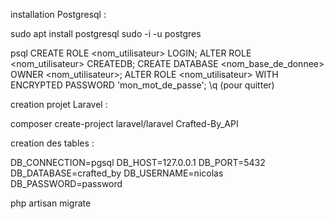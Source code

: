 

installation Postgresql :

sudo apt install postgresql
sudo -i -u postgres

psql
CREATE ROLE <nom_utilisateur> LOGIN;
ALTER ROLE <nom_utilisateur> CREATEDB;
CREATE DATABASE <nom_base_de_donnee> OWNER <nom_utilisateur>;
ALTER ROLE <nom_utilisateur> WITH ENCRYPTED PASSWORD 'mon_mot_de_passe';
\q (pour quitter)

creation projet Laravel :

composer create-project laravel/laravel Crafted-By_API

creation des tables :

DB_CONNECTION=pgsql
DB_HOST=127.0.0.1
DB_PORT=5432
DB_DATABASE=crafted_by
DB_USERNAME=nicolas
DB_PASSWORD=password

php artisan migrate


